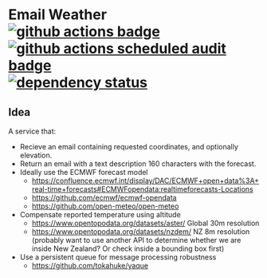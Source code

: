 # Email Weather [![github actions badge](https://github.com/kellpossible/email-weather/actions/workflows/rust.yml/badge.svg)](https://github.com/kellpossible/email-weather/actions/workflows/rust.yml) [![github actions scheduled audit badge](https://github.com/kellpossible/email-weather/actions/workflows/scheduled-audit.yml/badge.svg)](https://github.com/kellpossible/email-weather/actions/workflows/scheduled-audit.yml) [![dependency status](https://deps.rs/repo/github/kellpossible/email-weather/status.svg)](https://deps.rs/repo/github/kellpossible/email-weather)

## Idea

A service that:

+ Recieve an email containing requested coordinates, and optionally elevation.
+ Return an email with a text description 160 characters with the forecast.
+ Ideally use the ECMWF forecast model
  + https://confluence.ecmwf.int/display/DAC/ECMWF+open+data%3A+real-time+forecasts#ECMWFopendata:realtimeforecasts-Locations
  + https://github.com/ecmwf/ecmwf-opendata
  + https://github.com/open-meteo/open-meteo 
+ Compensate reported temperature using altitude
  + https://www.opentopodata.org/datasets/aster/ Global 30m resolution
  + https://www.opentopodata.org/datasets/nzdem/ NZ 8m resolution (probably want to use another API to determine whether we are inside New Zealand? Or check inside a bounding box first)
+ Use a persistent queue for message processing robustness
  + https://github.com/tokahuke/yaque
